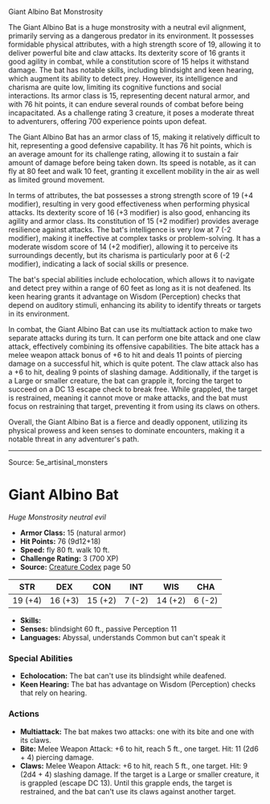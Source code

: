 <MonsterName/>Giant Albino Bat</MonsterName>
<CreatureType/>Monstrosity</CreatureType>

<summary>The Giant Albino Bat is a huge monstrosity with a neutral evil alignment, primarily serving as a dangerous predator in its environment. It possesses formidable physical attributes, with a high strength score of 19, allowing it to deliver powerful bite and claw attacks. Its dexterity score of 16 grants it good agility in combat, while a constitution score of 15 helps it withstand damage. The bat has notable skills, including blindsight and keen hearing, which augment its ability to detect prey. However, its intelligence and charisma are quite low, limiting its cognitive functions and social interactions. Its armor class is 15, representing decent natural armor, and with 76 hit points, it can endure several rounds of combat before being incapacitated. As a challenge rating 3 creature, it poses a moderate threat to adventurers, offering 700 experience points upon defeat.</summary>

<detail>

The Giant Albino Bat has an armor class of 15, making it relatively difficult to hit, representing a good defensive capability. It has 76 hit points, which is an average amount for its challenge rating, allowing it to sustain a fair amount of damage before being taken down. Its speed is notable, as it can fly at 80 feet and walk 10 feet, granting it excellent mobility in the air as well as limited ground movement.

In terms of attributes, the bat possesses a strong strength score of 19 (+4 modifier), resulting in very good effectiveness when performing physical attacks. Its dexterity score of 16 (+3 modifier) is also good, enhancing its agility and armor class. Its constitution of 15 (+2 modifier) provides average resilience against attacks. The bat's intelligence is very low at 7 (-2 modifier), making it ineffective at complex tasks or problem-solving. It has a moderate wisdom score of 14 (+2 modifier), allowing it to perceive its surroundings decently, but its charisma is particularly poor at 6 (-2 modifier), indicating a lack of social skills or presence.

The bat's special abilities include echolocation, which allows it to navigate and detect prey within a range of 60 feet as long as it is not deafened. Its keen hearing grants it advantage on Wisdom (Perception) checks that depend on auditory stimuli, enhancing its ability to identify threats or targets in its environment.

In combat, the Giant Albino Bat can use its multiattack action to make two separate attacks during its turn. It can perform one bite attack and one claw attack, effectively combining its offensive capabilities. The bite attack has a melee weapon attack bonus of +6 to hit and deals 11 points of piercing damage on a successful hit, which is quite potent. The claw attack also has a +6 to hit, dealing 9 points of slashing damage. Additionally, if the target is a Large or smaller creature, the bat can grapple it, forcing the target to succeed on a DC 13 escape check to break free. While grappled, the target is restrained, meaning it cannot move or make attacks, and the bat must focus on restraining that target, preventing it from using its claws on others.

Overall, the Giant Albino Bat is a fierce and deadly opponent, utilizing its physical prowess and keen senses to dominate encounters, making it a notable threat in any adventurer's path.</detail>



---

Source: 5e_artisinal_monsters

# Giant Albino Bat

*Huge* *Monstrosity* *neutral evil*

- **Armor Class:** 15 (natural armor)
- **Hit Points:** 76 (9d12+18)
- **Speed:** fly 80 ft. walk 10 ft.
- **Challenge Rating:** 3 (700 XP)
- **Source:** [Creature Codex](https://koboldpress.com/kpstore/product/creature-codex-for-5th-edition-dnd) page 50

| STR | DEX | CON | INT | WIS | CHA |
| --- | --- | --- | --- | --- | --- |
| 19 (+4) | 16 (+3) | 15 (+2) | 7 (-2) | 14 (+2) | 6 (-2) |

- **Skills:** 
- **Senses:** blindsight 60 ft., passive Perception 11
- **Languages:** Abyssal, understands Common but can't speak it

### Special Abilities

- **Echolocation:** The bat can't use its blindsight while deafened.
- **Keen Hearing:** The bat has advantage on Wisdom (Perception) checks that rely on hearing.

### Actions

- **Multiattack:** The bat makes two attacks: one with its bite and one with its claws.
- **Bite:** Melee Weapon Attack: +6 to hit, reach 5 ft., one target. Hit: 11 (2d6 + 4) piercing damage.
- **Claws:** Melee Weapon Attack: +6 to hit, reach 5 ft., one target. Hit: 9 (2d4 + 4) slashing damage. If the target is a Large or smaller creature, it is grappled (escape DC 13). Until this grapple ends, the target is restrained, and the bat can't use its claws against another target.




